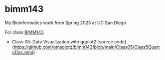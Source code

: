 # bimm143
My Bioinformatics work from Spring 2023 at UC San Diego

For class [BIMM143](https://bioboot.github.io/bimm143_S23/)

- Class 05: Data Visualization with ggplot2 [source code]
(https://github.com/omsolorz/bimm143/blob/main/Class05/Class5QuartoDoc.qmd)
